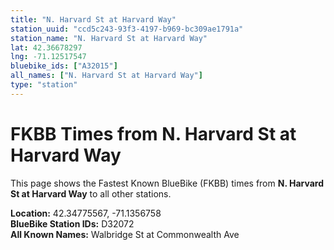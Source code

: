 ```yaml
---
title: "N. Harvard St at Harvard Way"
station_uuid: "ccd5c243-93f3-4197-b969-bc309ae1791a"
station_name: "N. Harvard St at Harvard Way"
lat: 42.36678297
lng: -71.12517547
bluebike_ids: ["A32015"]
all_names: ["N. Harvard St at Harvard Way"]
type: "station"
---
```


# FKBB Times from N. Harvard St at Harvard Way

This page shows the Fastest Known BlueBike (FKBB) times from **N. Harvard St at Harvard Way** to all other stations.

**Location:** 42.34775567, -71.1356758  
**BlueBike Station IDs:** D32072  
**All Known Names:** Walbridge St at Commonwealth Ave

